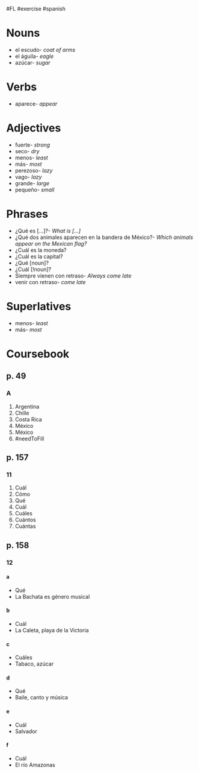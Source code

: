 #FL #exercise #spanish 

# Nouns
- el escudo- *coat of arms*
- el águila- *eagle*
- azúcar- *sugar*

# Verbs
- aparece- *appear*

# Adjectives
- fuerte- *strong*
- seco- *dry*
- menos- *least*
- más- *most*
- perezoso- *lazy*
- vago- *lazy*
- grande- *large*
- pequeño- *small*

# Phrases
- ¿Qué es \[...]?- *What is \[...]*
- ¿Qué dos animales aparecen en la bandera de México?- *Which animals appear on the Mexican flag?*
- ¿Cuál es la moneda?
- ¿Cuál es la capital?
- ¿Qué \[noun]?
- ¿Cuál \[!noun]?
- Siempre vienen con retraso- *Always come late*
- venir con retraso- *come late*

# Superlatives
- menos- *least*
- más- *most*

# Coursebook
## p. 49
### A
1. Argentina
2. Chille
3. Costa Rica
4. México
5. México
6. #needToFill 

## p. 157
### 11
1. Cuál
2. Cómo
3. Qué
4. Cuál
5. Cuáles
6. Cuántos
7. Cuántas

## p. 158
### 12
#### a
- Qué
- La Bachata es género musical

#### b
- Cuál
- La Caleta, playa de la Victoria

#### c
- Cuáles
- Tabaco, azúcar

#### d
- Qué
- Baile, canto y música

#### e
- Cuál
- Salvador

#### f
- Cuál
- El río Amazonas
